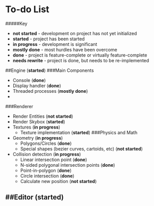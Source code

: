 To-do List
==========
#####Key
 * **not started** - development on project has not yet initialized
 * **started** - project has been started
 * **in progress** - development is significant
 * **mostly done** - most hurdles have been overcome
 * **done** - project is feature-complete or virtually feature-complete
 * **needs rewrite** - project is done, but needs to be re-implemented

##Engine (**started**)
###Main Components
  * Console (**done**)
  * Display handler (**done**)
  * Threaded processes (**mostly done**)
  * 
###Renderer
  * Render Entities (**not started**)
  * Render Skybox (**started**)
  * Textures (**in progress**)
    - Texture implementation (**started**)
###Physics and Math
  * Geometry (**in progress**)
    - Polygons/Circles (**done**)
    - Special shapes (bezier curves, cartoids, etc) (**not started**)
  * Collision detection (**in progress**)
    - Linear intersection point (**done**)
    - N-sided polygonal intersection points (**done**)
    - Point-in-polygon (**done**)
    - Circle intersection (**done**)
    - Calculate new position (**not started**)

##Editor (**started**)
- 
